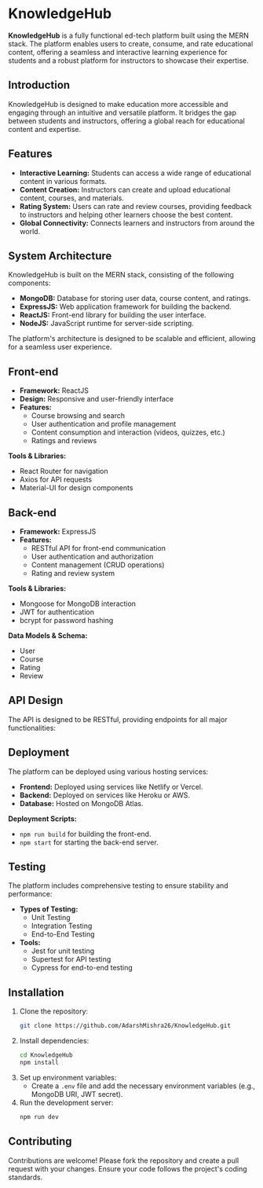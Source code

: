 # KnowledgeHub

**KnowledgeHub** is a fully functional ed-tech platform built using the MERN stack. The platform enables users to create, consume, and rate educational content, offering a seamless and interactive learning experience for students and a robust platform for instructors to showcase their expertise.


## Introduction

KnowledgeHub is designed to make education more accessible and engaging through an intuitive and versatile platform. It bridges the gap between students and instructors, offering a global reach for educational content and expertise.

## Features

- **Interactive Learning:** Students can access a wide range of educational content in various formats.
- **Content Creation:** Instructors can create and upload educational content, courses, and materials.
- **Rating System:** Users can rate and review courses, providing feedback to instructors and helping other learners choose the best content.
- **Global Connectivity:** Connects learners and instructors from around the world.

## System Architecture

KnowledgeHub is built on the MERN stack, consisting of the following components:

- **MongoDB:** Database for storing user data, course content, and ratings.
- **ExpressJS:** Web application framework for building the backend.
- **ReactJS:** Front-end library for building the user interface.
- **NodeJS:** JavaScript runtime for server-side scripting.

The platform's architecture is designed to be scalable and efficient, allowing for a seamless user experience.

## Front-end

- **Framework:** ReactJS
- **Design:** Responsive and user-friendly interface
- **Features:**
  - Course browsing and search
  - User authentication and profile management
  - Content consumption and interaction (videos, quizzes, etc.)
  - Ratings and reviews

**Tools & Libraries:**
- React Router for navigation
- Axios for API requests
- Material-UI for design components

## Back-end

- **Framework:** ExpressJS
- **Features:**
  - RESTful API for front-end communication
  - User authentication and authorization
  - Content management (CRUD operations)
  - Rating and review system

**Tools & Libraries:**
- Mongoose for MongoDB interaction
- JWT for authentication
- bcrypt for password hashing

**Data Models & Schema:**
- User
- Course
- Rating
- Review

## API Design

The API is designed to be RESTful, providing endpoints for all major functionalities:


## Deployment

The platform can be deployed using various hosting services:

- **Frontend:** Deployed using services like Netlify or Vercel.
- **Backend:** Deployed on services like Heroku or AWS.
- **Database:** Hosted on MongoDB Atlas.

**Deployment Scripts:**
- `npm run build` for building the front-end.
- `npm start` for starting the back-end server.

## Testing

The platform includes comprehensive testing to ensure stability and performance:

- **Types of Testing:**
  - Unit Testing
  - Integration Testing
  - End-to-End Testing
- **Tools:**
  - Jest for unit testing
  - Supertest for API testing
  - Cypress for end-to-end testing


## Installation

1. Clone the repository:
   ```bash
   git clone https://github.com/AdarshMishra26/KnowledgeHub.git
   ```
2. Install dependencies:
   ```bash
   cd KnowledgeHub
   npm install
   ```
3. Set up environment variables:
   - Create a `.env` file and add the necessary environment variables (e.g., MongoDB URI, JWT secret).
4. Run the development server:
   ```bash
   npm run dev
   ```

## Contributing

Contributions are welcome! Please fork the repository and create a pull request with your changes. Ensure your code follows the project's coding standards.


